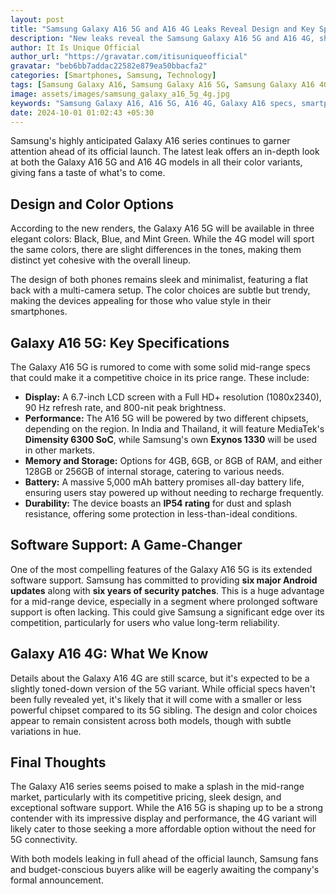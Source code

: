 ```yaml
---
layout: post
title: "Samsung Galaxy A16 5G and A16 4G Leaks Reveal Design and Key Specs in All Colors"
description: "New leaks reveal the Samsung Galaxy A16 5G and A16 4G, showcasing their design and key specifications in all available color variants."
author: It Is Unique Official
author_url: "https://gravatar.com/itisuniqueofficial"
gravatar: "beb6bb7addac22582e879ea50bbacfa2"
categories: [Smartphones, Samsung, Technology]
tags: [Samsung Galaxy A16, Samsung Galaxy A16 5G, Samsung Galaxy A16 4G, Leaks, Smartphone News]
image: assets/images/samsung_galaxy_a16_5g_4g.jpg
keywords: "Samsung Galaxy A16, A16 5G, A16 4G, Galaxy A16 specs, smartphone leaks, Samsung smartphones, A16 color variants"
date: 2024-10-01 01:02:43 +05:30
---
```


Samsung's highly anticipated Galaxy A16 series continues to garner attention ahead of its official launch. The latest leak offers an in-depth look at both the Galaxy A16 5G and A16 4G models in all their color variants, giving fans a taste of what's to come.

## Design and Color Options

According to the new renders, the Galaxy A16 5G will be available in three elegant colors: Black, Blue, and Mint Green. While the 4G model will sport the same colors, there are slight differences in the tones, making them distinct yet cohesive with the overall lineup.

The design of both phones remains sleek and minimalist, featuring a flat back with a multi-camera setup. The color choices are subtle but trendy, making the devices appealing for those who value style in their smartphones.

## Galaxy A16 5G: Key Specifications

The Galaxy A16 5G is rumored to come with some solid mid-range specs that could make it a competitive choice in its price range. These include:

- **Display:** A 6.7-inch LCD screen with a Full HD+ resolution (1080x2340), 90 Hz refresh rate, and 800-nit peak brightness.
- **Performance:** The A16 5G will be powered by two different chipsets, depending on the region. In India and Thailand, it will feature MediaTek's **Dimensity 6300 SoC**, while Samsung's own **Exynos 1330** will be used in other markets.
- **Memory and Storage:** Options for 4GB, 6GB, or 8GB of RAM, and either 128GB or 256GB of internal storage, catering to various needs.
- **Battery:** A massive 5,000 mAh battery promises all-day battery life, ensuring users stay powered up without needing to recharge frequently.
- **Durability:** The device boasts an **IP54 rating** for dust and splash resistance, offering some protection in less-than-ideal conditions.

## Software Support: A Game-Changer

One of the most compelling features of the Galaxy A16 5G is its extended software support. Samsung has committed to providing **six major Android updates** along with **six years of security patches**. This is a huge advantage for a mid-range device, especially in a segment where prolonged software support is often lacking. This could give Samsung a significant edge over its competition, particularly for users who value long-term reliability.

## Galaxy A16 4G: What We Know

Details about the Galaxy A16 4G are still scarce, but it's expected to be a slightly toned-down version of the 5G variant. While official specs haven't been fully revealed yet, it's likely that it will come with a smaller or less powerful chipset compared to its 5G sibling. The design and color choices appear to remain consistent across both models, though with subtle variations in hue.

## Final Thoughts

The Galaxy A16 series seems poised to make a splash in the mid-range market, particularly with its competitive pricing, sleek design, and exceptional software support. While the A16 5G is shaping up to be a strong contender with its impressive display and performance, the 4G variant will likely cater to those seeking a more affordable option without the need for 5G connectivity.

With both models leaking in full ahead of the official launch, Samsung fans and budget-conscious buyers alike will be eagerly awaiting the company's formal announcement.
